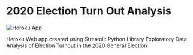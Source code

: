 # 2020 Election Turn Out Analysis
[![Heroku App](https://www.herokucdn.com/deploy/button.svg)](https://voting-data.herokuapp.com/)

Heroku Web app created using Streamlit Python Library
Exploratory Data Analysis of Election Turnout in the 2020 General Election 
